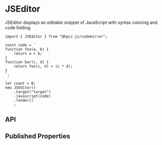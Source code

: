 # JSEditor

<!--meta
{
    "id": 17962,
    "name": "JSEditor",
    "kind": 128,
    "kindString": "Class",
    "flags": {
        "isExported": true
    },
    "sources": [
        {
            "fileName": "JSEditor.ts",
            "line": 3,
            "character": 21
        }
    ],
    "extendedTypes": [
        {
            "type": "reference",
            "name": "Editor",
            "id": 15805
        }
    ],
    "folder": "packages/codemirror"
}
-->

JSEditor displays an editable snippet of JavaScript with syntax coloring and code folding.

```sample-code
import { JSEditor } from "@hpcc-js/codemirror";

const code = `
function foo(a, b) {
    return a + b;
}
function bar(c, d) {
    return foo(c, d) + (c * d);
}
`;

let count = 0;
new JSEditor()
    .target("target")
    .javascript(code)
    .render()
    ;            

```

## API

## Published Properties
```@hpcc-js/codemirror:JSEditor
```
